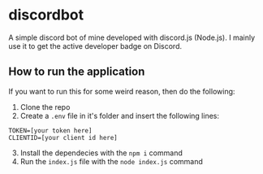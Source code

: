# discordbot
A simple discord bot of mine developed with discord.js (Node.js).
I mainly use it to get the active developer badge on Discord.

## How to run the application
If you want to run this for some weird reason, then do the following:
1. Clone the repo
2. Create a `.env` file in it's folder and insert the following lines:
```env
TOKEN=[your token here]
CLIENTID=[your client id here]
```
3. Install the dependecies with the `npm i` command
4. Run the `index.js` file with the `node index.js` command
